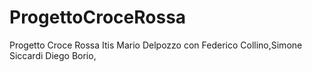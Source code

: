 # ProgettoCroceRossa
Progetto Croce Rossa Itis Mario Delpozzo con Federico Collino,Simone Siccardi Diego Borio, 

